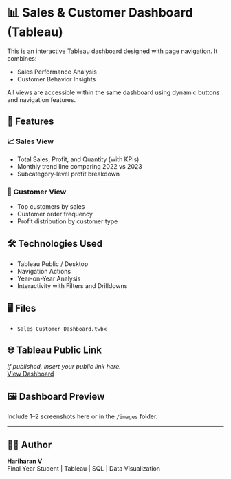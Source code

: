 # 📊 Sales & Customer Dashboard (Tableau)

This is an interactive Tableau dashboard designed with page navigation. It combines:
- Sales Performance Analysis
- Customer Behavior Insights

All views are accessible within the same dashboard using dynamic buttons and navigation features.

## 📌 Features

### 📈 Sales View
- Total Sales, Profit, and Quantity (with KPIs)
- Monthly trend line comparing 2022 vs 2023
- Subcategory-level profit breakdown

### 🧍 Customer View
- Top customers by sales
- Customer order frequency
- Profit distribution by customer type

## 🛠️ Technologies Used

- Tableau Public / Desktop
- Navigation Actions
- Year-on-Year Analysis
- Interactivity with Filters and Drilldowns

## 🖥️ Files

- `Sales_Customer_Dashboard.twbx`

## 🌐 Tableau Public Link

_If published, insert your public link here._  
[View Dashboard](#)

## 🖼️ Dashboard Preview

Include 1–2 screenshots here or in the `/images` folder.

---

## 🙋‍♂️ Author

**Hariharan V**  
Final Year Student | Tableau | SQL | Data Visualization  
